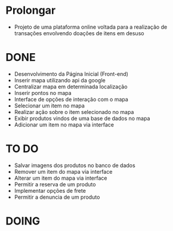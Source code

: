 # Prolongar

* Projeto de uma plataforma online voltada para a realização de transações envolvendo doações de itens em desuso 

# DONE 

* Desenvolvimento da Página Inicial (Front-end)
* Inserir mapa utilizando api da google
* Centralizar mapa em determinada localização
* Inserir pontos no mapa 
* Interface de opções de interação com o mapa
* Selecionar um item no mapa
* Realizar ação sobre o item selecionado no mapa
* Exibir produtos vindos de uma base de dados no mapa
* Adicionar um item no mapa via interface

# TO DO 

* Salvar imagens dos produtos no banco de dados
* Remover um item do mapa via interface
* Alterar um item do mapa via interface
* Permitir a reserva de um produto
* Implementar opções de frete
* Permitir a denuncia de um produto 

# DOING

